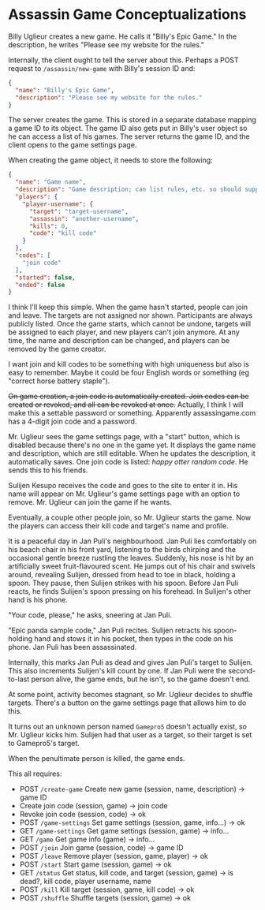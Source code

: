 # Assassin Game Conceptualizations

Billy Uglieur creates a new game. He calls it "Billy's Epic Game." In the description, he writes "Please see my website for the rules."

Internally, the client ought to tell the server about this. Perhaps a POST request to `/assassin/new-game` with Billy's session ID and:

```json
{
  "name": "Billy's Epic Game",
  "description": "Please see my website for the rules."
}
```

The server creates the game. This is stored in a separate database mapping a game ID to its object. The game ID also gets put in Billy's user object so he can access a list of his games. The server returns the game ID, and the client opens to the game settings page.

When creating the game object, it needs to store the following:

```json
{
  "name": "Game name",
  "description": "Game description; can list rules, etc. so should support newlines. Might want to consider Markdown formatting, but that's a job for the client.",
  "players": {
    "player-username": {
      "target": "target-username",
      "assassin": "another-username",
      "kills": 0,
      "code": "kill code"
    }
  },
  "codes": [
    "join code"
  ],
  "started": false,
  "ended": false
}
```

I think I'll keep this simple. When the game hasn't started, people can join and leave. The targets are not assigned nor shown. Participants are always publicly listed. Once the game starts, which cannot be undone, targets will be assigned to each player, and new players can't join anymore. At any time, the name and description can be changed, and players can be removed by the game creator.

I want join and kill codes to be something with high uniqueness but also is easy to remember. Maybe it could be four English words or something (eg "correct horse battery staple").

~~On game creation, a join code is automatically created. Join codes can be created or revoked, and all can be revoked at once.~~ Actually, I think I will make this a settable password or something. Apparently assassingame.com has a 4-digit join code and a password.

Mr. Uglieur sees the game settings page, with a "start" button, which is disabled because there's no one in the game yet. It displays the game name and description, which are still editable. When he updates the description, it automatically saves. One join code is listed: *happy otter random code*. He sends this to his friends.

Sulijen Kesupo receives the code and goes to the site to enter it in. His name will appear on Mr. Uglieur's game settings page with an option to remove. Mr. Uglieur can join the game if he wants.

Eventually, a couple other people join, so Mr. Uglieur starts the game. Now the players can access their kill code and target's name and profile.

It is a peaceful day in Jan Puli's neighbourhood. Jan Puli lies comfortably on his beach chair in his front yard, listening to the birds chirping and the occasional gentle breeze rustling the leaves. Suddenly, his nose is hit by an artificially sweet fruit-flavoured scent. He jumps out of his chair and swivels around, revealing Sulijen, dressed from head to toe in black, holding a spoon. They pause, then Sulijen strikes with his spoon. Before Jan Puli reacts, he finds Sulijen's spoon pressing on his forehead. In Sulijen's other hand is his phone.

"Your code, please," he asks, sneering at Jan Puli.

"Epic panda sample code," Jan Puli recites. Sulijen retracts his spoon-holding hand and stows it in his pocket, then types in the code on his phone. Jan Puli has been assassinated.

Internally, this marks Jan Puli as dead and gives Jan Puli's target to Sulijen. This also increments Sulijen's kill count by one. If Jan Puli were the second-to-last person alive, the game ends, but he isn't, so the game doesn't end.

At some point, activity becomes stagnant, so Mr. Uglieur decides to shuffle targets. There's a button on the game settings page that allows him to do this.

It turns out an unknown person named `Gamepro5` doesn't actually exist, so Mr. Uglieur kicks him. Sulijen had that user as a target, so their target is set to Gamepro5's target.

When the penultimate person is killed, the game ends.

This all requires:

- POST `/create-game` Create new game (session, name, description) -> game ID
- Create join code (session, game) -> join code
- Revoke join code (session, code) -> ok
- POST `/game-settings` Set game settings (session, game, info...) -> ok
- GET `/game-settings` Get game settings (session, game) -> info...
- GET `/game` Get game info (game) -> info...
- POST `/join` Join game (session, code) -> game ID
- POST `/leave` Remove player (session, game, player) -> ok
- POST `/start` Start game (session, game) -> ok
- GET `/status` Get status, kill code, and target (session, game) -> is dead?, kill code, player username, name
- POST `/kill` Kill target (session, game, kill code) -> ok
- POST `/shuffle` Shuffle targets (session, game) -> ok

